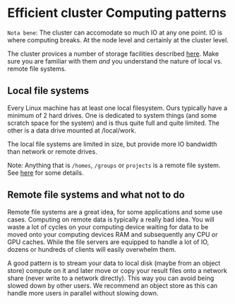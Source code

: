 # Efficient cluster Computing patterns

`Nota bene`: The cluster can accomodate so much IO at any one point. IO is where computing breaks. At the node level and certainly at the cluster level.

The cluster provices a number of storage facilities described 
[here](./storage.md). Make sure you are familiar with them _and_ you understand the nature of local vs. remote file systems.

## Local file systems
Every Linux machine has at least one local filesystem. Ours typically have a minimum of 2 hard drives. One is dedicated to system things (and some scratch space for the system) and is thus quite full and quite limited. The other is a data drive mounted at /local/work.

The local file systems are limited in size, but provide more IO bandwidth than network or remote drives.

Note: Anything that is `/homes`, `/groups` or `projects` is a remote file system. See [here](./storage.md) for some details.

## Remote file systems and what not to do
Remote file systems are a great idea, for some applications and some use cases. Computing on remote data is typically a really bad idea. You will waste a lot of cycles on your computing device waiting for data to be moved onto your computing devices RAM and subsequently any CPU or GPU caches. While the file servers are equipped to handle a lot of IO, dozens or hundreds of clients will easily overwhelm them. 

A good pattern is to stream your data to local disk (maybe from an object store) compute on it and later move or copy your result files onto a network share (never write to a network directly). This way you can avoid being slowed down by other users. We recommend an object store as this can handle more users in parallel without slowing down.